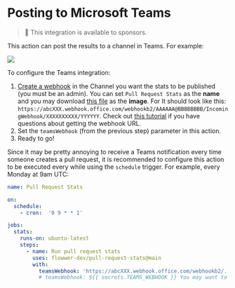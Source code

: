 # Posting to Microsoft Teams

> 💙 This integration is available to sponsors.

This action can post the results to a channel in Teams. For example:

![](/assets/teams.png)

To configure the Teams integration:

1. [Create a webhook](https://learn.microsoft.com/en-us/microsoftteams/platform/webhooks-and-connectors/how-to/add-incoming-webhook) in the Channel you want the stats to be published (you must be an admin). You can set `Pull Request Stats` as the **name** and you may download [this file](https://s3.amazonaws.com/manuelmhtr.assets/flowwer/logo/logo-1024px.png) as the **image**. For  It should look like this: `https://abcXXX.webhook.office.com/webhookb2/AAAAAA@BBBBBBBB/IncomingWebhook/XXXXXXXXXX/YYYYYY`. Check out [this tutorial](https://www.youtube.com/watch?v=amvh4rzTCS0) if you have questions about getting the webhook URL.
2. Set the `teamsWebhook` (from the previous step) parameter in this action.
3. Ready to go!

Since it may be pretty annoying to receive a Teams notification every time someone creates a pull request, it is recommended to configure this action to be executed every while using the `schedule` trigger. For example, every Monday at 9am UTC:

```yml
name: Pull Request Stats

on:
  schedule:
    - cron:  '0 9 * * 1'

jobs:
  stats:
    runs-on: ubuntu-latest
    steps:
      - name: Run pull request stats
        uses: flowwer-dev/pull-request-stats@main
        with:
          teamsWebhook: 'https://abcXXX.webhook.office.com/webhookb2/...'
          # teamsWebhook: ${{ secrets.TEAMS_WEBHOOK }} You may want to store this value as a secret.
```

